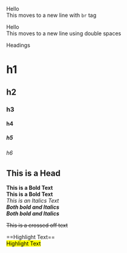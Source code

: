 <!-- Move text to new line using <br> -->
Hello<br>
This moves to a new line with `br` tag

<!-- Move text to new line using spaces -->
Hello  
This moves to a new line using double spaces

<!-- Type of headings -->
Headings
# h1  
## h2  
### h3  
#### h4  
##### h5  
###### h6  
<h2>This is a Head</h2>  
 
<!-- Bold and Italics text -->
**This is a Bold Text**  
__This is a Bold Text__  
*This is an Italics Text*  
***Both bold and Italics***  
___Both bold and Italics___


<!-- Crossed off text -->
~~This is a crossed off text~~

<!-- Highlight text -->
==Highlight Text==  
<mark>Highlight Text</mark>  





